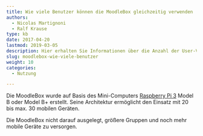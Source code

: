 ```yaml
---
title: Wie viele Benutzer können die MoodleBox gleichzeitig verwenden
authors:
  - Nicolas Martignoni
  - Ralf Krause
type: kb
date: 2017-04-20
lastmod: 2019-03-05
description: Hier erhalten Sie Informationen über die Anzahl der User-Verbindungen (WiFi Guests), die die MoodleBox gleichzeitig unterstützen kann
slug: moodlebox-wie-viele-benutzer
weight: 10
categories:
  - Nutzung

---
```

Die MoodleBox wurde auf Basis des Mini-Computers [Raspberry Pi 3][1] Model B oder Model B+ erstellt. Seine Architektur ermöglicht den Einsatz mit 20 bis max. 30 mobilen Geräten.

Die MoodleBox nicht darauf ausgelegt, größere Gruppen und noch mehr mobile Geräte zu versorgen.

 [1]: https://www.raspberrypi.org/
